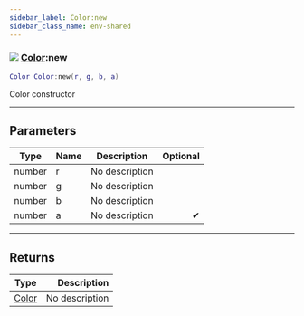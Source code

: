 ```yaml
---
sidebar_label: Color:new
sidebar_class_name: env-shared
---
```


### ![](/img/wiki/shared.png) [Color](../color/README.md):new

```lua
Color Color:new(r, g, b, a)
```

Color constructor<br/>

-----------------
## Parameters

| Type   | Name | Description | Optional |
| ------ | ---- | ----------- | -------: |
| number | r | No description |   |
| number | g | No description |   |
| number | b | No description |   |
| number | a | No description | ✔ |

-----------------
## Returns

| Type   | Description |
| ------ | ----------: |
| [Color](../color/README.md) | No description |
